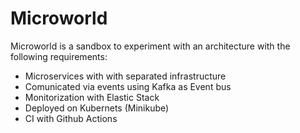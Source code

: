 # Microworld

Microworld is a sandbox to experiment with an architecture with the following requirements:
- Microservices with with separated infrastructure
- Comunicated via events using Kafka as Event bus
- Monitorization with Elastic Stack
- Deployed on Kubernets (Minikube)
- CI with Github Actions